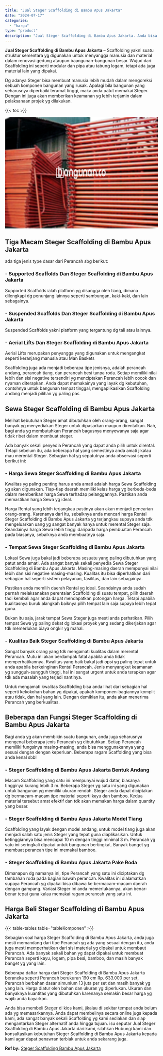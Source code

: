 ```yaml
---
title: "Jual Steger Scaffolding di Bambu Apus Jakarta"
date: "2024-07-17"
categories: 
  - "harga"
type: "product"
description: "Jual Steger Scaffolding di Bambu Apus Jakarta. Anda bisa membeli Steger di kios kami, jikalau di sekitar tempat anda belum ada yg memasarkannya. Anda dapat m..."
---
```


**Jual Steger Scaffolding di Bambu Apus Jakarta** – Scaffolding yakni suatu struktur sementara yg digunakan untuk menyangga manusia dan material dalam renovasi gedung ataupun baangunan-bangunan besar. Wujud dari Scaffolding ini seperti modular dan pipa atau tabung logam, tetapi ada juga material lain yang dipakai.

Dg adanya Steger bisa membuat manusia lebih mudah dalam mengoreksi sebuah komponen bangunan yang rusak. Apalagi bila bangunan yang seharusnya diperbaiki teramat tinggi, maka anda patut memakai Steger. Dengan ini juga akan memberikan keamanan yg lebih terjamin dalam pelaksanaan projek yg dilakukan.

{{< toc >}}

![Jual Steger Scaffolding di Bambu Apus Jakarta](/images/sewa-scaffolding-steger-16.png)

## Tiga Macam Steger Scaffolding di Bambu Apus Jakarta

ada tiga jenis type dasar dari Perancah sbg berikut:

### \- Supported Scaffolds Dan Steger Scaffolding di Bambu Apus Jakarta

Supported Scaffolds ialah platform yg disangga oleh tiang, dimana dilengkapi dg penunjang lainnya seperti sambungan, kaki-kaki, dan lain sebagainya.

### \- Suspended Scaffolds Dan Steger Scaffolding di Bambu Apus Jakarta

Suspended Scaffolds yakni platform yang tergantung dg tali atau lainnya.

### \- Aerial Lifts Dan Steger Scaffolding di Bambu Apus Jakarta

Aerial Lifts merupakan penyangga yang digunakan untuk mengangkat seperti keranjang manusia atau Man Baskets

Scaffolding juga ada menjadi beberapa tipe jenisnya, adalah perancah andang, perancah tiang, dan perancah besi tanpa roda. Setiap memiliki nilai lebih dan sisi negative tersendiri yg menciptakan Perancah lebih cocok dan nyaman diterapkan. Anda dapat memakainya yang layak dg kebutuhan, contohnya untuk bangunan tempat tinggal, mengaplikasikan Scaffolding andang menjadi pilihan yg paling pas.

## Sewa Steger Scaffolding di Bambu Apus Jakarta

Melihat kebutuhan Steger amat dibutuhkan oleh orang-orang, sangat banyak yg menyediakan Steger untuk dipasarkan maupun direntalkan. Nah, bagi anda yg membutuhkan Perancah bagusnya menyewanya saja agar tidak ribet dalam membuat steger.

Ada banyak sekali penyedia Perancah yang dapat anda pilih untuk dirental. Tetapi sebelum itu, ada beberapa hal yang semestinya anda amati jikalau mau merental Steger. Sebagian hal yg sepatutnya anda observasi seperti berikut ini:

### \- Harga Sewa Steger Scaffolding di Bambu Apus Jakarta

Kwalitas yg paling penting harus anda amati adalah harga Sewa Scaffolding yg akan digunakan. Tiap-tiap daerah memiliki kelas harga yg berbeda-beda dalam memberikan harga Sewa terhadap pelanggannya. Pastikan anda memastikan harga Sewa yg ideal.

Harga Rental yang lebih terjangkau pastinya akan akan menjadi pencarian orang-orang. Karenanya dari itu, sebaiknya anda mencari harga Rental Steger Scaffolding di Bambu Apus Jakarta yg terjangkau supaya anda tdk mengeluarkan uang yg sangat banyak hanya untuk merental Steger saja. Seandainya harga Sewa lebih tinggi daripada harga pembuatan Perancah pada biasanya, sebaiknya anda membuatnya saja.

### \- Tempat Sewa Steger Scaffolding di Bambu Apus Jakarta

Lokasi Sewa juga bakal jadi beberapa sesuatu yang paling dibutuhkan yang patut anda amati. Ada sangat banyak sekali penyedia Sewa Steger Scaffolding di Bambu Apus Jakarta. Masing-masing daerah mempunyai nilai lebih dan sisi negative masing-masing. Kualitas itu bisa diperhatikan dari sebagian hal seperti sistem pelayanan, fasilitas, dan lain sebagainya.

Pastikan anda memilih daerah Rental yg ideal. Seandainya anda sudah pernah melaksanakan perentalan Scaffolding di suatu tempat, pilih daerah tadi kembali agar anda dapat mendapatkan potongan harga. Tetapi apabila kualitasnya buruk alangkah baiknya pilih tempat lain saja supaya lebih tepat guna.

Bukan itu saja, jarak tempat Sewa Steger juga mesti anda perhatikan. Pilih tempat Sewa yg paling dekat dg lokasi proyek yang sedang dikerjakan agar tdk memerlukan biaya ongkir yg mahal.

### \- Kualitas Baik Steger Scaffolding di Bambu Apus Jakarta

Sangat banyak orang yang tdk mengamati kualitas dalam merental Perancah. Mutu ini akan berdampak fatal apabila anda tidak memperhatikannya. Kwalitas yang baik bakal jadi opsi yg paling tepat untuk anda apabila berkeinginan Rental Perancah. Jenis menyangkut keamanan yg sungguh-sungguh tinggi, hal ini sangat urgent untuk anda terapkan agar tdk ada masalah yang terjadi nantinya.

Untuk mengamati kwalitas Scaffolding bisa anda lihat dari sebagian hal seperti kekokohan bahan yg dipakai, apakah komponen-bagiannya komplit atau tidak, dan hal yang lain. Dengan demikian itu, anda akan menerima Perancah yang berkualitas.

## Beberapa dan Fungsi Steger Scaffolding di Bambu Apus Jakarta

Bagi anda yg akan membikin suatu bangunan, anda juga seharusnya mengenal beberapa jenis Perancah yg dibutuhkan. Setiap Perancah memiliki fungsinya masing-masing, anda bisa menggunakannya yang sesuai dengan dengan keperluan. Beberapa ragam Scaffolding yang bisa anda kenal sbb!

### \- Steger Scaffolding di Bambu Apus Jakarta Bentuk Andang

Macam Scaffolding yang satu ini mempunyai wujud datar, biasanya tingginya kurang lebih 3 m. Beberapa Steger yg satu ini yang digunakan untuk bangunan yg memiliki ukuran rendah. Steger anda dapat diciptakan dg bermacam-macam tipe material seperti kayu dan bamboo. Kedua material tersebut amat efektif dan tdk akan memakan harga dalam quantity yang besar.

### \- Steger Scaffolding di Bambu Apus Jakarta Model Tiang

Scaffolding yang layak dengan model andang, untuk model tiang juga akan menjadi salah satu jenis Steger yang tepat guna diaplikasikan. Untuk ketinggiannya bisa mencapai 10 m dengan tinggi minimal 3 m. Perancah yg satu ini seringkali dipakai untuk bangunan bertingkat. Banyak banget yg membuat perancah tipe ini memakai bamboo.

### \- Steger Scaffolding di Bambu Apus Jakarta Pake Roda

Dimanapun dg namanya ini, tipe Perancah yang satu ini diciptakan dg tambahan roda pada bagian bawah perancah. Kwalitas ini dialamatkan supaya Perancah yg dipakai bisa dibawa ke bermacam-macam daerah dengan gampang. Variasi Steger ini anda memerlukannya, akan benar-benar tepat guna kalau memakai ragam perancah yang satu ini.

## Harga Beli Steger Scaffolding di Bambu Apus Jakarta

{{< table-tables table="tableKomponen" >}}

Sebagian soal harga Steger Scaffolding di Bambu Apus Jakarta, anda juga mesti memandang dari tipe Perancah yg ada yang sesuai dengan itu, anda juga mesti memperhatikan dari sisi material yg dipakai untuk membaut Perancah. Ada banyak sekali bahan yg dapat dipakai untuk membuat Perancah seperti kayu, logam, pipa besi, bamboo, dan masih banyak banget yg yang lain.

Beberapa daftar harga dari Steger Scaffolding di Bambu Apus Jakarta beraneka seperti Perancah berukuran 190 cm Rp. 633.000 per set, Perancah berbahan dasar almunium 13 juta per set dan masih banyak yg yang lain. Harga diatur oleh bahan dan ukuran yg diperlukan. Ukuran dan banyaknya kuantitas yang dibutuhkan karenanya semakin besar harga yg wajib anda bayarkan.

Anda bisa membeli Steger di kios kami, jikalau di sekitar tempat anda belum ada yg memasarkannya. Anda dapat membelinya secara online juga kepada kami, ada sangat banyak sekali Scaffolding yg kami sediakan dan siap mengantarkan Steger alternatif anda hingga tujuan. isu seputar Jual Steger Scaffolding di Bambu Apus Jakarta dari kami, silahkan Hubungi kami dan konsultasikan kebutuhan Steger Scaffolding di Bambu Apus Jakarta kepada kami agar dapat penawran terbiak untuk anda sekarang juga.

**Ref by:** [Steger Scaffolding Bambu Apus Jakarta](https://id.wikipedia.org/wiki/Steger)
